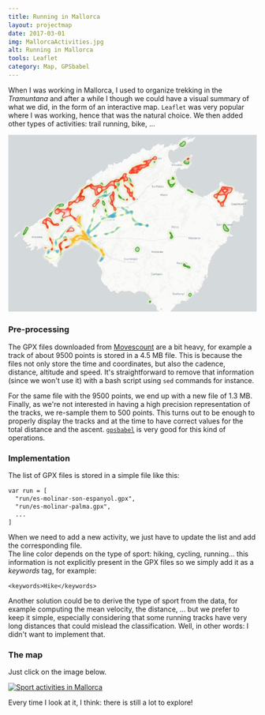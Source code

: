 ```yaml
---
title: Running in Mallorca
layout: projectmap
date: 2017-03-01
img: MallorcaActivities.jpg
alt: Running in Mallorca
tools: Leaflet
category: Map, GPSbabel
---
```


When I was working in Mallorca, I used to organize trekking in the *Tramuntana* and after a while I though we could have a visual summary of what we did, in the form of an interactive map. `Leaflet` was very popular where I was working, hence that was the natural choice. We then added other types of activities: trail running, bike, ...

<img src="/figures/maps/MallorcaActivities.jpg" class="img-responsive" alt="Mallorca running and trekking">

### Pre-processing

The GPX files downloaded from [Movescount](http://movescount.com/) are a bit heavy, for example a track of about 9500 points is stored in a 4.5 MB file. This is because the files not only store the time and coordinates, but also the cadence, distance, altitude and speed. It's straightforward to remove that information (since we won't use it) with a bash script using `sed` commands for instance.

For the same file with the 9500 points, we end up with a new file of 1.3 MB. Finally, as we're not interested in having a high precision representation of the tracks, we re-sample them to 500 points. This turns out to be enough to properly display the tracks and at the time to have correct values for the total distance and the ascent. [`gpsbabel`](https://www.gpsbabel.org/) is very good for this kind of operations.

### Implementation

The list of GPX files is stored in a simple file like this:
```
var run = [
  "run/es-molinar-son-espanyol.gpx",
  "run/es-molinar-palma.gpx",
  ...
]
```

When we need to add a new activity, we just have to update the list and add the corresponding file.     
The line color depends on the type of sport: hiking, cycling, running... this information is not explicitly present in the GPX files so we simply add it as a *keywords* tag, for example:
```
<keywords>Hike</keywords>
```
Another solution could be to derive the type of sport from the data, for example computing the mean velocity, the distance, ... but we prefer to keep it simple, especially considering that some running tracks have very long distances that could mislead the classification. Well, in other words: I didn't want to implement that.

### The map

Just click on the image below.

<a href="../maps/MallorcaActivities.html"> <img src="/figures/maps/mallorcaActivities2.jp" class="img-responsive" alt="Sport activities in Mallorca"></a>

Every time I look at it, I think: there is still a lot to explore!
